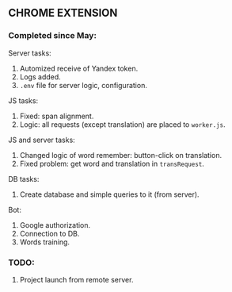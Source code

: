 ## CHROME EXTENSION

### Completed since May:
Server tasks:
1) Automized receive of Yandex token.
2) Logs added.
3) `.env` file for server logic, configuration.

JS tasks:
1) Fixed: span alignment.
2) Logic: all requests (except translation) are placed to `worker.js`.

JS and server tasks:
1) Changed logic of word remember: button-click on translation.
2) Fixed problem: get word and translation in `transRequest`.

DB tasks:
1) Create database and simple queries to it (from server).

Bot:
1) Google authorization.
2) Connection to DB.
3) Words training.

### TODO:
1) Project launch from remote server.
